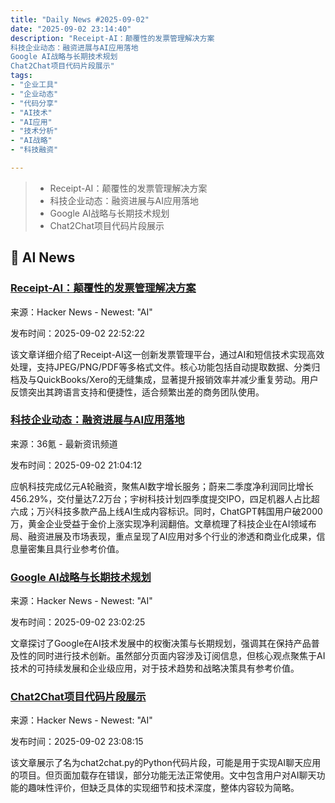 ```yaml
---
title: "Daily News #2025-09-02"
date: "2025-09-02 23:14:40"
description: "Receipt-AI：颠覆性的发票管理解决方案
科技企业动态：融资进展与AI应用落地
Google AI战略与长期技术规划
Chat2Chat项目代码片段展示"
tags: 
- "企业工具"
- "企业动态"
- "代码分享"
- "AI技术"
- "AI应用"
- "技术分析"
- "AI战略"
- "科技融资"

---
```


> - Receipt-AI：颠覆性的发票管理解决方案
> - 科技企业动态：融资进展与AI应用落地
> - Google AI战略与长期技术规划
> - Chat2Chat项目代码片段展示

## 🤖 AI News

### [Receipt-AI：颠覆性的发票管理解决方案](https://receipt-ai.com/)

来源：Hacker News - Newest: "AI"

发布时间：2025-09-02 22:52:22

该文章详细介绍了Receipt-AI这一创新发票管理平台，通过AI和短信技术实现高效处理，支持JPEG/PNG/PDF等多格式文件。核心功能包括自动提取数据、分类归档及与QuickBooks/Xero的无缝集成，显著提升报销效率并减少重复劳动。用户反馈突出其跨语言支持和便捷性，适合频繁出差的商务团队使用。

### [科技企业动态：融资进展与AI应用落地](https://www.36kr.com/p/3449569228445064)

来源：36氪 - 最新资讯频道

发布时间：2025-09-02 21:04:12

应帆科技完成亿元A轮融资，聚焦AI数字增长服务；蔚来二季度净利润同比增长456.29%，交付量达7.2万台；宇树科技计划四季度提交IPO，四足机器人占比超六成；万兴科技多款产品上线AI生成内容标识。同时，ChatGPT韩国用户破2000万，黄金企业受益于金价上涨实现净利润翻倍。文章梳理了科技企业在AI领域布局、融资进展及市场表现，重点呈现了AI应用对多个行业的渗透和商业化成果，信息量密集且具行业参考价值。

### [Google AI战略与长期技术规划](https://stratechery.com/2025/made-by-google-2025-ai-trade-offs-google-and-the-long-term/)

来源：Hacker News - Newest: "AI"

发布时间：2025-09-02 23:02:25

文章探讨了Google在AI技术发展中的权衡决策与长期规划，强调其在保持产品普及性的同时进行技术创新。虽然部分页面内容涉及订阅信息，但核心观点聚焦于AI技术的可持续发展和企业级应用，对于技术趋势和战略决策具有参考价值。

### [Chat2Chat项目代码片段展示](https://gist.github.com/freaker2k7/c7018cc6e3b32eb9d1e67de2c117fa9f)

来源：Hacker News - Newest: "AI"

发布时间：2025-09-02 23:08:15

该文章展示了名为chat2chat.py的Python代码片段，可能是用于实现AI聊天应用的项目。但页面加载存在错误，部分功能无法正常使用。文中包含用户对AI聊天功能的趣味性评价，但缺乏具体的实现细节和技术深度，整体内容较为简略。
